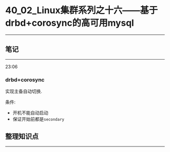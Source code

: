 # 40_02_Linux集群系列之十六——基于drbd+corosync的高可用mysql

---

## 笔记

---

23:06

### drbd+corosync

实现主备自动切换.

条件:

* 开机不能自动启动
* 保证开始前都是`secondary`

## 整理知识点

---